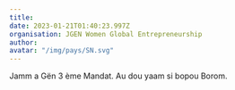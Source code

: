 ```yaml
---
title: 
date: 2023-01-21T01:40:23.997Z
organisation: JGEN Women Global Entrepreneurship
author: 
avatar: "/img/pays/SN.svg"
---
```


Jamm a Gën 3 ème Mandat. Au dou yaam si bopou Borom.